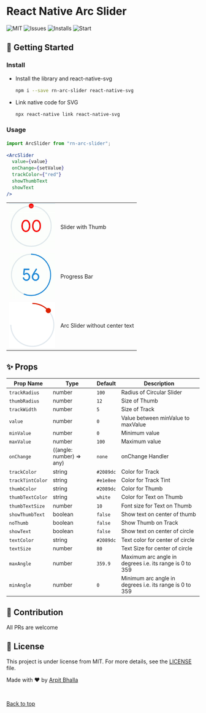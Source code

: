 # React Native Arc Slider

![MIT](https://img.shields.io/github/license/arpitBhalla/rn-arc-slider?style=flat-square)
![Issues](https://img.shields.io/github/issues/arpitBhalla/rn-arc-slider?style=flat-square)
![Installs](https://img.shields.io/npm/v/rn-arc-slider?style=flat-square)
![Start](https://img.shields.io/github/stars/arpitBhalla/rn-arc-slider?style=flat-square)

## :rocket: Getting Started

### Install

- Install the library and react-native-svg

  ```bash
  npm i --save rn-arc-slider react-native-svg
  ```

- Link native code for SVG

  ```bash
  npx react-native link react-native-svg
  ```

### Usage

```jsx
import ArcSlider from "rn-arc-slider";
```

```jsx
<ArcSlider
  value={value}
  onChange={setValue}
  trackColor={"red"}
  showThumbText
  showText
/>
```

<table>
<tr>
<td>
 <img src='assets/circularSlider1.gif' width='120' height='120'> 
</td>
<td>
Slider with Thumb
</td>
</tr>
<tr>
<td>
<img src='assets/circularSlider2.gif' width='120' height='120'>
</td>
<td>
Progress Bar
</td>
</tr>
<tr>
<td>
<img src='assets/arcSlider.png' width='120' height='120'>
</td>
<td>
Arc Slider without center text
</td>
</tr>
</table>

## :sparkles: Props

<!-- props-start -->

| Prop Name        | Type                     | Default   | Description                                             |
| ---------------- | ------------------------ | --------- | ------------------------------------------------------- |
| `trackRadius`    | number                   | `100`     | Radius of Circular Slider                               |
| `thumbRadius`    | number                   | `12`      | Size of Thumb                                           |
| `trackWidth`     | number                   | `5`       | Size of Track                                           |
| `value`          | number                   | `0`       | Value between minValue to maxValue                      |
| `minValue`       | number                   | `0`       | Minimum value                                           |
| `maxValue`       | number                   | `100`     | Maximum value                                           |
| `onChange`       | ((angle: number) => any) | `none`    | onChange Handler                                        |
| `trackColor`     | string                   | `#2089dc` | Color for Track                                         |
| `trackTintColor` | string                   | `#e1e8ee` | Color for Track Tint                                    |
| `thumbColor`     | string                   | `#2089dc` | Color for Thumb                                         |
| `thumbTextColor` | string                   | `white`   | Color for Text on Thumb                                 |
| `thumbTextSize`  | number                   | `10`      | Font size for Text on Thumb                             |
| `showThumbText`  | boolean                  | `false`   | Show text on center of thumb                            |
| `noThumb`        | boolean                  | `false`   | Show Thumb on Track                                     |
| `showText`       | boolean                  | `false`   | Show text on center of circle                           |
| `textColor`      | string                   | `#2089dc` | Text color for center of circle                         |
| `textSize`       | number                   | `80`      | Text Size for center of circle                          |
| `maxAngle`       | number                   | `359.9`   | Maximum arc angle in degrees i.e. its range is 0 to 359 |
| `minAngle`       | number                   | `0`       | Minimum arc angle in degrees i.e. its range is 0 to 359 |

<!-- props-end -->

## :handshake: Contribution

All PRs are welcome

## :memo: License

This project is under license from MIT. For more details, see the [LICENSE](LICENSE.md) file.

Made with :heart: by <a href="https://github.com/arpitBhalla" target="_blank">Arpit Bhalla</a>

&#xa0;

<a href="#top">Back to top</a>

